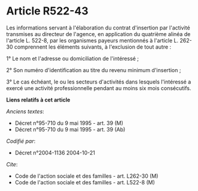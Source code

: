 # Article R522-43

Les informations servant à l'élaboration du contrat d'insertion par l'activité transmises au directeur de l'agence, en
application du quatrième alinéa de l'article L. 522-8, par les organismes payeurs mentionnés à l'article L. 262-30
comprennent les éléments suivants, à l'exclusion de tout autre :

1° Le nom et l'adresse ou domiciliation de l'intéressé ;

2° Son numéro d'identification au titre du revenu minimum d'insertion ;

3° Le cas échéant, le ou les secteurs d'activités dans lesquels l'intéressé a exercé une activité professionnelle pendant au
moins six mois consécutifs.

**Liens relatifs à cet article**

_Anciens textes_:

  - Décret n°95-710 du 9 mai 1995 - art. 39 (M)
  - Décret n°95-710 du 9 mai 1995 - art. 39 (Ab)

_Codifié par_:

  - Décret n°2004-1136 2004-10-21

_Cite_:

  - Code de l'action sociale et des familles - art. L262-30 (M)
  - Code de l'action sociale et des familles - art. L522-8 (M)
